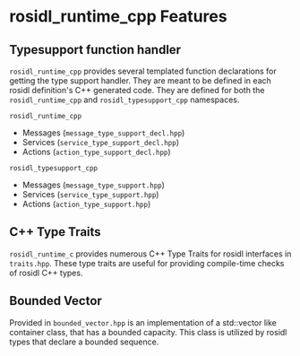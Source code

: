 # rosidl_runtime_cpp Features

## Typesupport function handler  

`rosidl_runtime_cpp` provides several templated function declarations for getting the type support handler.
They are meant to be defined in each rosidl definition's C++ generated code.
They are defined for both the `rosidl_runtime_cpp` and `rosidl_typesupport_cpp` namespaces.

`rosidl_runtime_cpp`
* Messages (`message_type_support_decl.hpp`)
* Services (`service_type_support_decl.hpp`)
* Actions (`action_type_support_decl.hpp`)

`rosidl_typesupport_cpp`
* Messages (`message_type_support.hpp`)
* Services (`service_type_support.hpp`)
* Actions (`action_type_support.hpp`)

## C++ Type Traits

`rosidl_runtime_c` provides numerous C++ Type Traits for rosidl interfaces in `traits.hpp`.
These type traits are useful for providing compile-time checks of rosidl C++ types.

## Bounded Vector

Provided in `bounded_vector.hpp` is an implementation of a std::vector like container class, that has a bounded capacity.
This class is utilized by rosidl types that declare a bounded sequence.
